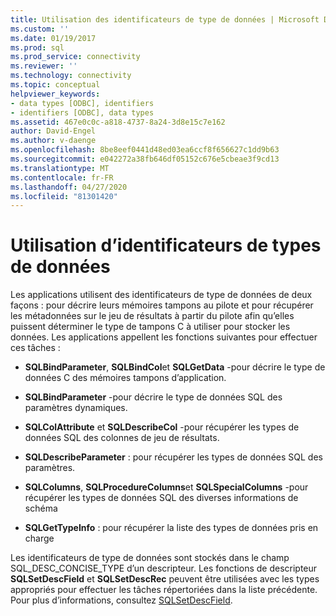 ```yaml
---
title: Utilisation des identificateurs de type de données | Microsoft Docs
ms.custom: ''
ms.date: 01/19/2017
ms.prod: sql
ms.prod_service: connectivity
ms.reviewer: ''
ms.technology: connectivity
ms.topic: conceptual
helpviewer_keywords:
- data types [ODBC], identifiers
- identifiers [ODBC], data types
ms.assetid: 467e0c0c-a818-4737-8a24-3d8e15c7e162
author: David-Engel
ms.author: v-daenge
ms.openlocfilehash: 8be8eef0441d48ed03ea6ccf8f656627c1dd9b63
ms.sourcegitcommit: e042272a38fb646df05152c676e5cbeae3f9cd13
ms.translationtype: MT
ms.contentlocale: fr-FR
ms.lasthandoff: 04/27/2020
ms.locfileid: "81301420"
---
```

# <a name="using-data-type-identifiers"></a>Utilisation d’identificateurs de types de données
Les applications utilisent des identificateurs de type de données de deux façons : pour décrire leurs mémoires tampons au pilote et pour récupérer les métadonnées sur le jeu de résultats à partir du pilote afin qu’elles puissent déterminer le type de tampons C à utiliser pour stocker les données. Les applications appellent les fonctions suivantes pour effectuer ces tâches :  
  
-   **SQLBindParameter**, **SQLBindCol**et **SQLGetData** -pour décrire le type de données C des mémoires tampons d’application.  
  
-   **SQLBindParameter** -pour décrire le type de données SQL des paramètres dynamiques.  
  
-   **SQLColAttribute** et **SQLDescribeCol** -pour récupérer les types de données SQL des colonnes de jeu de résultats.  
  
-   **SQLDescribeParameter** : pour récupérer les types de données SQL des paramètres.  
  
-   **SQLColumns**, **SQLProcedureColumns**et **SQLSpecialColumns** -pour récupérer les types de données SQL des diverses informations de schéma  
  
-   **SQLGetTypeInfo** : pour récupérer la liste des types de données pris en charge  
  
 Les identificateurs de type de données sont stockés dans le champ SQL_DESC_CONCISE_TYPE d’un descripteur. Les fonctions de descripteur **SQLSetDescField** et **SQLSetDescRec** peuvent être utilisées avec les types appropriés pour effectuer les tâches répertoriées dans la liste précédente. Pour plus d’informations, consultez [SQLSetDescField](../../../odbc/reference/syntax/sqlsetdescfield-function.md).
